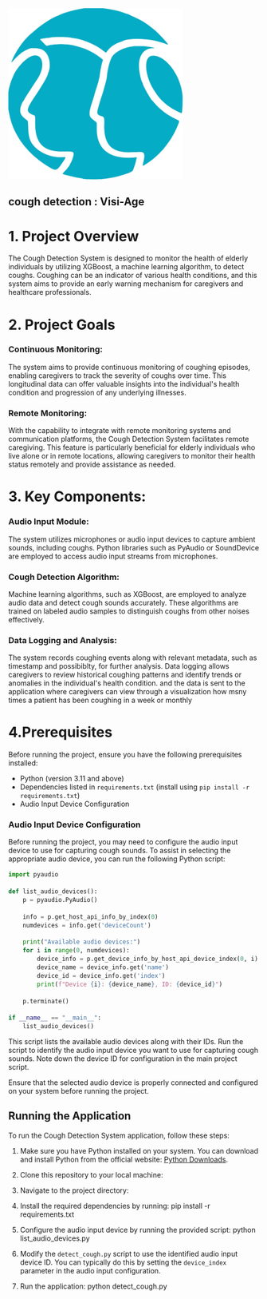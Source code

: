 

<img src="https://github.com/arthurbirate/cough_detection_visi_age/blob/main/cough_detection_4.0/logo/caringminds.jpg" alt="Alt text" width="350"/>


## cough detection : Visi-Age


# 1. Project Overview
The Cough Detection System is designed to monitor the health of elderly individuals by utilizing XGBoost, a machine learning algorithm, to detect coughs. Coughing can be an indicator of various health conditions, and this system aims to provide an early warning mechanism for caregivers and healthcare professionals.

# 2. Project Goals

### Continuous Monitoring: 
The system aims to provide continuous monitoring of coughing episodes, enabling caregivers to track the severity of coughs over time. This longitudinal data can offer valuable insights into the individual's health condition and progression of any underlying illnesses.


### Remote Monitoring: 
With the capability to integrate with remote monitoring systems and communication platforms, the Cough Detection System facilitates remote caregiving. This feature is particularly beneficial for elderly individuals who live alone or in remote locations, allowing caregivers to monitor their health status remotely and provide assistance as needed.

# 3. Key Components:

### Audio Input Module:  
The system utilizes microphones or audio input devices to capture ambient sounds, including coughs. Python libraries such as PyAudio or SoundDevice are employed to access audio input streams from microphones.

### Cough Detection Algorithm:

Machine learning algorithms, such as XGBoost, are employed to analyze audio data and detect cough sounds accurately. These algorithms are trained on labeled audio samples to distinguish coughs from other noises effectively.


### Data Logging and Analysis:

The system records coughing events along with relevant metadata, such as timestamp and possibiblty, for further analysis. Data logging allows caregivers to review historical coughing patterns and identify trends or anomalies in the individual's health condition. and the data is sent to the application where caregivers can view through a visualization how msny times a patient has been coughing in a week or monthly 

# 4.Prerequisites


Before running the project, ensure you have the following prerequisites installed:

- Python (version 3.11 and above)
- Dependencies listed in `requirements.txt` (install using `pip install -r requirements.txt`)
- Audio Input Device Configuration

### Audio Input Device Configuration

Before running the project, you may need to configure the audio input device to use for capturing cough sounds. To assist in selecting the appropriate audio device, you can run the following Python script:

```python
import pyaudio

def list_audio_devices():
    p = pyaudio.PyAudio()

    info = p.get_host_api_info_by_index(0)
    numdevices = info.get('deviceCount')

    print("Available audio devices:")
    for i in range(0, numdevices):
        device_info = p.get_device_info_by_host_api_device_index(0, i)
        device_name = device_info.get('name')
        device_id = device_info.get('index')
        print(f"Device {i}: {device_name}, ID: {device_id}")

    p.terminate()

if __name__ == "__main__":
    list_audio_devices()

```
This script lists the available audio devices along with their IDs. Run the script to identify the audio input device you want to use for capturing cough sounds. Note down the device ID for configuration in the main project script.

Ensure that the selected audio device is properly connected and configured on your system before running the project.


## Running the Application

To run the Cough Detection System application, follow these steps:

1. Make sure you have Python installed on your system. You can download and install Python from the official website: [Python Downloads](https://www.python.org/downloads/).

2. Clone this repository to your local machine:

3. Navigate to the project directory:

4. Install the required dependencies by running: pip install -r requirements.txt

5. Configure the audio input device by running the provided script: python list_audio_devices.py


6. Modify the `detect_cough.py` script to use the identified audio input device ID. You can typically do this by setting the `device_index` parameter in the audio input configuration.

7. Run the application: python detect_cough.py







